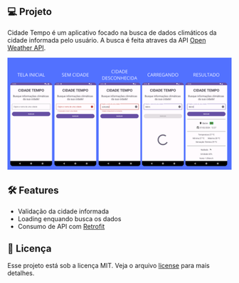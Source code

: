 ## 💻 Projeto

Cidade Tempo é um aplicativo focado na busca de dados climáticos da cidade informada pelo usuário. A busca é feita atraves da API [Open Weather API](https://openweathermap.org/api).

<div align="center">
  <img src="./screenshot.png" />
</div>

## 🛠️ Features

- Validação da cidade informada
- Loading enquando busca os dados
- Consumo de API com [Retrofit](https://square.github.io/retrofit/)

## 📄 Licença

Esse projeto está sob a licença MIT. Veja o arquivo [license](./license) para mais detalhes.

<br />
